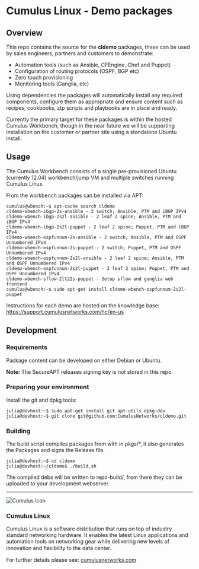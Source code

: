 # Cumulus Linux - Demo packages


## Overview

This repo contains the source for the **cldemo** packages, these can be used by sales engineers, partners and customers to demonstrate:

* Automation tools (such as Ansible, CFEngine, Chef and Puppet)
* Configuration of routing protocols (OSPF, BGP etc)
* Zero touch provisioning
* Monitoring tools (Ganglia, etc)

Using dependencies the packages will automatically install any required components, configure them as appropriate and ensure content such as recipes, cookbooks, ztp scripts and playbooks are in place and ready.

Currently the primary target for these packages is within the hosted Cumulus Workbench, though in the near future we will be supporting installation on the customer or partner site using a standalone Ubuntu install.

## Usage

The Cumulus Workbench consists of a single pre-provisioned Ubuntu (currently 12.04) workbench/jump VM and multiple switches running Cumulus Linux.

From the workbench packages can be installed via APT:

	cumulus@wbench:~$ apt-cache search cldemo
	cldemo-wbench-ibgp-2s-ansible - 2 switch; Ansible, PTM and iBGP IPv4
	cldemo-wbench-ibgp-2s2l-ansible - 2 leaf 2 spine; Ansible, PTM and iBGP IPv4
	cldemo-wbench-ibgp-2s2l-puppet - 2 leaf 2 spine; Puppet, PTM and iBGP IPv4
	cldemo-wbench-ospfunnum-2s-ansible - 2 switch; Ansible, PTM and OSPF Unnumbered IPv4
	cldemo-wbench-ospfunnum-2s-puppet - 2 switch; Puppet, PTM and OSPF Unnumbered IPv4
	cldemo-wbench-ospfunnum-2s2l-ansible - 2 leaf 2 spine; Ansible, PTM and OSPF Unnumbered IPv4
	cldemo-wbench-ospfunnum-2s2l-puppet - 2 leaf 2 spine; Puppet, PTM and OSPF Unnumbered IPv4
	cldemo-wbench-sflow-2lt22s-puppet - Setup sflow and ganglia web frontend
	cumulus@wbench:~$ sudo apt-get install cldemo-wbench-ospfunnum-2s2l-puppet

Instructions for each demo are hosted on the knowledge base: <https://support.cumulusnetworks.com/hc/en-us>

## Development

### Requirements

Package content can be developed on either Debian or Ubuntu.

**Note:** The SecureAPT releases signing key is not stored in this repo. 

### Preparing your environment

Install the git and dpkg tools:

	julia@devhost:~$ sudo apt-get install git apt-utils dpkg-dev
	julia@devhost:~$ git clone git@github.com:CumulusNetworks/cldemo.git
	
### Building

The build script compiles packages from with in pkgs/*, it also generates the Packages and signs the Release file.
	
	julia@devhost:~$ cd cldemo
	julia@devhost:~/cldemo$ ./build.sh
	
The compiled debs will be written to repo-build/, from there they can be uploaded to your development webserver.
	

---

![Cumulus icon](http://cumulusnetworks.com/static/cumulus/img/logo_2014.png)

### Cumulus Linux

Cumulus Linux is a software distribution that runs on top of industry standard networking hardware. It enables the latest Linux applications and automation tools on networking gear while delivering new levels of innovation and ﬂexibility to the data center.

For further details please see: [cumulusnetworks.com](http://www.cumulusnetworks.com)
